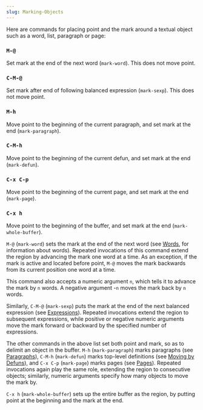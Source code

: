 ```yaml
---
slug: Marking-Objects
---
```


Here are commands for placing point and the mark around a textual object such as a word, list, paragraph or page:

### `M-@`

Set mark at the end of the next word (`mark-word`). This does not move point.

### `C-M-@`

Set mark after end of following balanced expression (`mark-sexp`). This does not move point.

### `M-h`

Move point to the beginning of the current paragraph, and set mark at the end (`mark-paragraph`).

### `C-M-h`

Move point to the beginning of the current defun, and set mark at the end (`mark-defun`).

### `C-x C-p`

Move point to the beginning of the current page, and set mark at the end (`mark-page`).

### `C-x h`

Move point to the beginning of the buffer, and set mark at the end (`mark-whole-buffer`).

`M-@` (`mark-word`) sets the mark at the end of the next word (see [Words](Words), for information about words). Repeated invocations of this command extend the region by advancing the mark one word at a time. As an exception, if the mark is active and located before point, `M-@` moves the mark backwards from its current position one word at a time.

This command also accepts a numeric argument `n`, which tells it to advance the mark by `n` words. A negative argument -`n` moves the mark back by `n` words.

Similarly, `C-M-@` (`mark-sexp`) puts the mark at the end of the next balanced expression (see [Expressions](Expressions)). Repeated invocations extend the region to subsequent expressions, while positive or negative numeric arguments move the mark forward or backward by the specified number of expressions.

The other commands in the above list set both point and mark, so as to delimit an object in the buffer. `M-h` (`mark-paragraph`) marks paragraphs (see [Paragraphs](Paragraphs)), `C-M-h` (`mark-defun`) marks top-level definitions (see [Moving by Defuns](Moving-by-Defuns)), and `C-x C-p` (`mark-page`) marks pages (see [Pages](Pages)). Repeated invocations again play the same role, extending the region to consecutive objects; similarly, numeric arguments specify how many objects to move the mark by.

`C-x h` (`mark-whole-buffer`) sets up the entire buffer as the region, by putting point at the beginning and the mark at the end.
